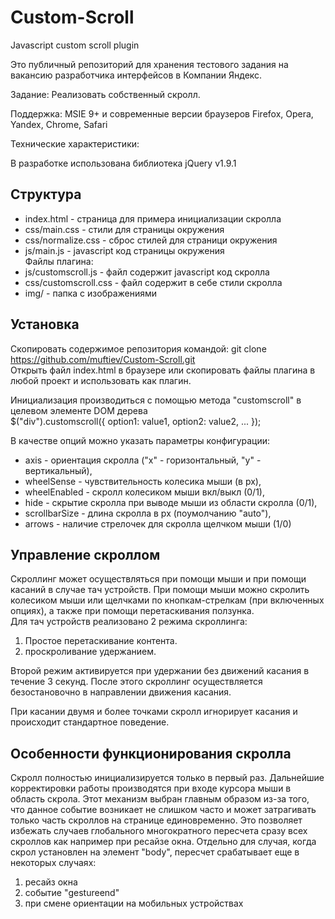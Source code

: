 Custom-Scroll
=============

Javascript custom scroll plugin


Это публичный репозиторий для хранения тестового задания на вакансию разработчика интерфейсов в Компании Яндекс.

Задание: Реализовать собственный скролл.

Поддержка: MSIE 9+ и современные версии браузеров Firefox, Opera, Yandex, Chrome, Safari

Технические характеристики:

В разработке использована библиотека jQuery v1.9.1

Структура
---------

* index.html - страница для примера инициализации скролла  
* css/main.css - стили для страницы окружения  
* css/normalize.css - сброс стилей для страници окружения  
* js/main.js - javascript код страницы окружения  
Файлы плагина:  
* js/customscroll.js - файл содержит javascript код скролла  
* css/customscroll.css - файл содержит в себе стили скролла  
* img/ - папка с изображениями

Установка
---------

Скопировать содержимое репозитория командой: git clone https://github.com/muftiev/Custom-Scroll.git  
Открыть файл index.html в браузере или скопировать файлы плагина в любой проект и использовать как плагин.

Инициализация производиться с помощью метода "customscroll" в целевом элементе DOM дерева  
$("div").customscroll({ option1: value1, option2: value2, ... });

В качестве опций можно указать параметры конфигурации:  
* axis - ориентация скролла ("x" - горизонтальный, "y" - вертикальный),  
* wheelSense - чувствительность колесика мыши (в px),  
* wheelEnabled - скролл колесиком мыши вкл/выкл (0/1),  
* hide - скрытие скролла при выводе мыши из области скролла (0/1),  
* scrollbarSize - длина скролла в px (поумолчанию "auto"),  
* arrows - наличие стрелочек для скролла щелчком мыши (1/0)

Управление скроллом
-------------------

Скроллинг может осуществляться при помощи мыши и при помощи касаний в случае тач устройств.
При помощи мыши можно скролить колесиком мыши или щелчками по кнопкам-стрелкам (при включенных опциях), а также при помощи перетаскивания ползунка.  
Для тач устройств реализовано 2 режима скроллинга:  
  1. Простое перетаскивание контента.  
  2. проскроливание удержанием.

Второй режим активируется при удержании без движений касания в течение 3 секунд. После этого скроллинг осуществляется безостановочно в направлении движения касания.

При касании двумя и более точками скролл игнорирует касания и происходит стандартное поведение.

Особенности функционирования скролла
------------------------------------

Скролл полностью инициализируется только в первый раз. Дальнейшие корректировки работы производятся при входе курсора мыши в область скрола.
Этот механизм выбран главным образом из-за того, что данное событие возникает не слишком часто и может затрагивать только часть скроллов на странице единовременно. Это позволяет избежать случаев глобального многократного пересчета сразу всех скроллов как например при ресайзе окна.
Отдельно для случая, когда скрол установлен на элемент "body", пересчет срабатывает еще в некоторых случаях:  
  1. ресайз окна  
  2. событие "gestureend"  
  3. при смене ориентации на мобильных устройствах
